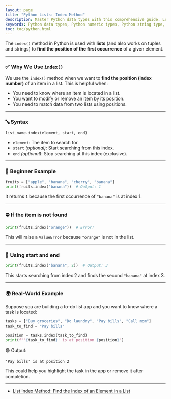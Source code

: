 ```yaml
---
layout: page
title: "Python Lists: Index Method"
description: Master Python data types with this comprehensive guide. Learn about numeric, string, boolean, and collection data types with examples, exercises, and tasks. Perfect for beginners and professionals to enhance their Python programming skills.  
keywords: Python data types, Python numeric types, Python string type, Python boolean type, Python collection types, Python data type examples, Python data type exercises, Python programming for beginners, learn Python data types, Python coding tasks
toc: toc/python.html
---
```


The `index()` method in Python is used with **lists** (and also works on tuples and strings) to **find the position of the first occurrence** of a given element.

---

### ✅ **Why We Use `index()`**

We use the `index()` method when we want to **find the position (index number)** of an item in a list. This is helpful when:

* You need to know where an item is located in a list.
* You want to modify or remove an item by its position.
* You need to match data from two lists using positions.

---

### 🔤 **Syntax**

```python
list_name.index(element, start, end)
```

* `element`: The item to search for.
* `start` *(optional)*: Start searching from this index.
* `end` *(optional)*: Stop searching at this index (exclusive).

---

### 🧒 **Beginner Example**

```python
fruits = ["apple", "banana", "cherry", "banana"]
print(fruits.index("banana"))  # Output: 1
```

It returns `1` because the first occurrence of `"banana"` is at index 1.

---

### ⛔ **If the item is not found**

```python
print(fruits.index("orange"))  # Error!
```

This will raise a `ValueError` because `"orange"` is not in the list.

---

### 📌 **Using start and end**

```python
print(fruits.index("banana", 2))  # Output: 3
```

This starts searching from index 2 and finds the second `"banana"` at index 3.

---

### 🌍 **Real-World Example**

Suppose you are building a to-do list app and you want to know where a task is located:

```python
tasks = ["Buy groceries", "Do laundry", "Pay bills", "Call mom"]
task_to_find = "Pay bills"

position = tasks.index(task_to_find)
print(f"'{task_to_find}' is at position {position}")
```

🟢 Output:

```
'Pay bills' is at position 2
```

This could help you highlight the task in the app or remove it after completion.

---

- [List Index Method: Find the Index of an Element in a List](https://www.youtube.com/watch?v=thYJRk4huGE&list=PLKYRx0Ibk7Vi-CC7ik98qT0VKK0F7ikja&index=41)